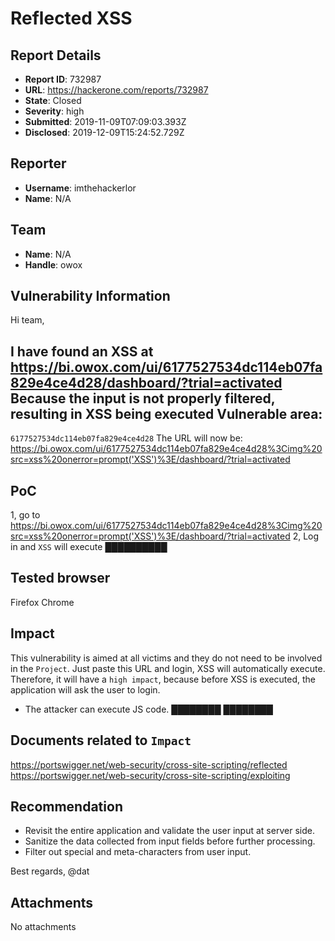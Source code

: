 # Reflected XSS 

## Report Details
- **Report ID**: 732987
- **URL**: https://hackerone.com/reports/732987
- **State**: Closed
- **Severity**: high
- **Submitted**: 2019-11-09T07:09:03.393Z
- **Disclosed**: 2019-12-09T15:24:52.729Z

## Reporter
- **Username**: imthehackerlor
- **Name**: N/A

## Team
- **Name**: N/A
- **Handle**: owox

## Vulnerability Information
Hi team,

I have found an XSS at https://bi.owox.com/ui/6177527534dc114eb07fa829e4ce4d28/dashboard/?trial=activated
Because the input is not properly filtered, resulting in XSS being executed
Vulnerable area: 
-----
``6177527534dc114eb07fa829e4ce4d28``
The URL will now be: https://bi.owox.com/ui/6177527534dc114eb07fa829e4ce4d28%3Cimg%20src=xss%20onerror=prompt('XSS')%3E/dashboard/?trial=activated

PoC
---
1, go to https://bi.owox.com/ui/6177527534dc114eb07fa829e4ce4d28%3Cimg%20src=xss%20onerror=prompt('XSS')%3E/dashboard/?trial=activated
2, Log in and ``XSS`` will execute
██████████

Tested browser
---
Firefox 
Chrome

## Impact

This vulnerability is aimed at all victims and they do not need to be involved in the ``Project``. Just paste this URL and login, XSS will automatically execute.
Therefore, it will have a ``high impact``, because before XSS is executed, the application will ask the user to login.
+ The attacker can execute JS code.
████████
████████

Documents related to ``Impact``
---
https://portswigger.net/web-security/cross-site-scripting/reflected
https://portswigger.net/web-security/cross-site-scripting/exploiting

Recommendation
----
+ Revisit the entire application and validate the user input at server side.
+ Sanitize the data collected from input fields before further processing.
+ Filter out special and meta-characters from user input.

Best regards,
@dat

## Attachments
No attachments
